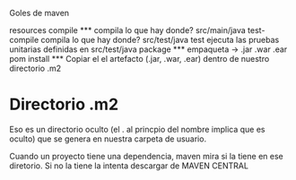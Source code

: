 Goles de maven

resources
    compile         *** compila lo que hay donde? src/main/java
        test-compile        compila lo que hay donde? src/test/java
            test                ejecuta las pruebas unitarias definidas en src/test/java
                package         *** empaqueta -> .jar .war .ear pom
                    install         *** Copiar el el artefacto (.jar, .war, .ear)
                                        dentro de nuestro directorio .m2

# Directorio .m2

Eso es un directorio oculto (el . al princpio del nombre implica que es oculto)
que se genera en nuestra carpeta de usuario.

Cuando un proyecto tiene una dependencia, maven mira si la tiene en ese diretorio.
Si no la tiene la intenta descargar de MAVEN CENTRAL